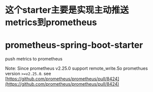 #  这个starter主要是实现主动推送metrics到prometheus

# prometheus-spring-boot-starter
push metrics to prometheus

Note: Since prometheus v2.25.0 support remote_write.So promethues version `>=v2.25.0`. see [https://github.com/prometheus/prometheus/pull/8424](https://github.com/prometheus/prometheus/pull/8424)